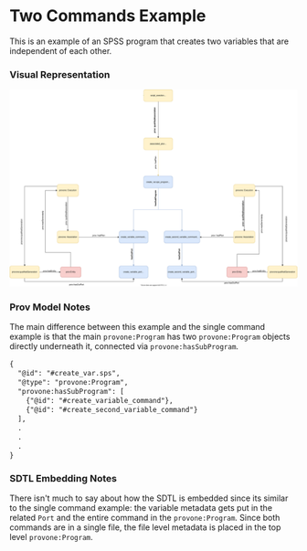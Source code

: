 # Two Commands Example

This is an example of an SPSS program that creates two variables that are independent of each other.

### Visual Representation
![](./images/prov.svg)

### Prov Model Notes
The main difference between this example and the single command example is that the main `provone:Program` has two `provone:Program` objects directly underneath it, connected via `provone:hasSubProgram`.

```
{
  "@id": "#create_var.sps",
  "@type": "provone:Program",
  "provone:hasSubProgram": [
    {"@id": "#create_variable_command"},
    {"@id": "#create_second_variable_command"}
  ],
  .
  .
  .
}
```

### SDTL Embedding Notes
There isn't much to say about how the SDTL is embedded since its similar to the single command example: the variable metadata gets put in the related `Port` and the entire command in the `provone:Program`. Since both commands are in a single file, the file level metadata is placed in the top level `provone:Program`.